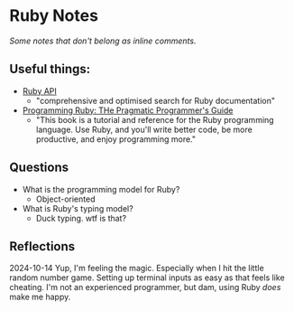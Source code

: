 # Ruby Notes

_Some notes that don't belong as inline comments._

## Useful things:

- [Ruby API](https://rubyapi.org/)
  - "comprehensive and optimised search for Ruby documentation"
- [Programming Ruby: THe Pragmatic Programmer's Guide](https://ruby-doc.com/docs/ProgrammingRuby/)
  - "This book is a tutorial and reference for the Ruby programming language. Use Ruby, and you'll write better code, be more productive, and enjoy programming more."

## Questions

- What is the programming model for Ruby?
  - Object-oriented
- What is Ruby's typing model?
  - Duck typing. wtf is that?

## Reflections

2024-10-14
Yup, I'm feeling the magic. Especially when I hit the little random number game. Setting up terminal inputs as easy as that feels like cheating. I'm not an experienced programmer, but dam, using Ruby _does_ make me happy.
